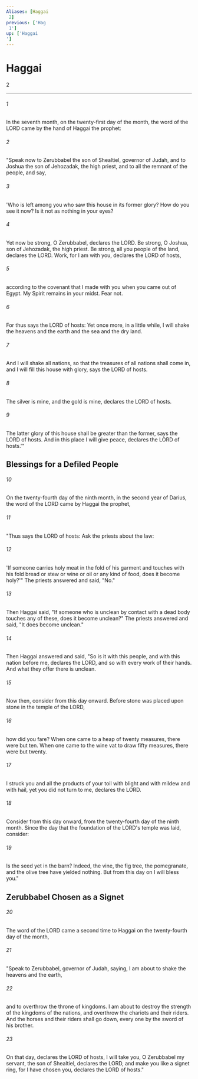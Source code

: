 ```yaml
---
Aliases: [Haggai 2]
previous: ['Hag 1']
up: ['Haggai']
---
```

# Haggai 2

***
 

###### 1 
In the seventh month, on the twenty-first day of the month, the word of the LORD came by the hand of Haggai the prophet:  

###### 2 
"Speak now to Zerubbabel the son of Shealtiel, governor of Judah, and to Joshua the son of Jehozadak, the high priest, and to all the remnant of the people, and say,  

###### 3 
'Who is left among you who saw this house in its former glory? How do you see it now? Is it not as nothing in your eyes?  

###### 4 
Yet now be strong, O Zerubbabel, declares the LORD. Be strong, O Joshua, son of Jehozadak, the high priest. Be strong, all you people of the land, declares the LORD. Work, for I am with you, declares the LORD of hosts,  

###### 5 
according to the covenant that I made with you when you came out of Egypt. My Spirit remains in your midst. Fear not.  

###### 6 
For thus says the LORD of hosts: Yet once more, in a little while, I will shake the heavens and the earth and the sea and the dry land.  

###### 7 
And I will shake all nations, so that the treasures of all nations shall come in, and I will fill this house with glory, says the LORD of hosts.  

###### 8 
The silver is mine, and the gold is mine, declares the LORD of hosts.  

###### 9 
The latter glory of this house shall be greater than the former, says the LORD of hosts. And in this place I will give peace, declares the LORD of hosts.'"  ## Blessings for a Defiled People  

###### 10 
On the twenty-fourth day of the ninth month, in the second year of Darius, the word of the LORD came by Haggai the prophet,  

###### 11 
"Thus says the LORD of hosts: Ask the priests about the law:  

###### 12 
'If someone carries holy meat in the fold of his garment and touches with his fold bread or stew or wine or oil or any kind of food, does it become holy?'" The priests answered and said, "No."  

###### 13 
Then Haggai said, "If someone who is unclean by contact with a dead body touches any of these, does it become unclean?" The priests answered and said, "It does become unclean."  

###### 14 
Then Haggai answered and said, "So is it with this people, and with this nation before me, declares the LORD, and so with every work of their hands. And what they offer there is unclean.  

###### 15 
Now then, consider from this day onward. Before stone was placed upon stone in the temple of the LORD,  

###### 16 
how did you fare? When one came to a heap of twenty measures, there were but ten. When one came to the wine vat to draw fifty measures, there were but twenty.  

###### 17 
I struck you and all the products of your toil with blight and with mildew and with hail, yet you did not turn to me, declares the LORD.  

###### 18 
Consider from this day onward, from the twenty-fourth day of the ninth month. Since the day that the foundation of the LORD's temple was laid, consider:  

###### 19 
Is the seed yet in the barn? Indeed, the vine, the fig tree, the pomegranate, and the olive tree have yielded nothing. But from this day on I will bless you."  ## Zerubbabel Chosen as a Signet  

###### 20 
The word of the LORD came a second time to Haggai on the twenty-fourth day of the month,  

###### 21 
"Speak to Zerubbabel, governor of Judah, saying, I am about to shake the heavens and the earth,  

###### 22 
and to overthrow the throne of kingdoms. I am about to destroy the strength of the kingdoms of the nations, and overthrow the chariots and their riders. And the horses and their riders shall go down, every one by the sword of his brother.  

###### 23 
On that day, declares the LORD of hosts, I will take you, O Zerubbabel my servant, the son of Shealtiel, declares the LORD, and make you like a signet ring, for I have chosen you, declares the LORD of hosts."
